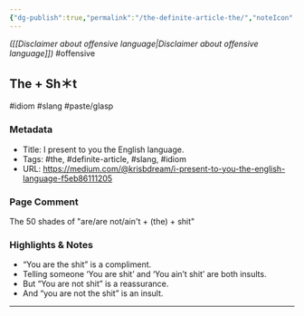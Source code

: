 ```yaml
---
{"dg-publish":true,"permalink":"/the-definite-article-the/","noteIcon":"2","created":"","updated":""}
---
```


*([[Disclaimer about offensive language\|Disclaimer about offensive language]])*
#offensive 
## The + Sh＊t
#idiom
#slang
#paste/glasp 
### Metadata
- Title: I present to you the English language.
- Tags: #the, #definite-article, #slang, #idiom
- URL: https://medium.com/@krisbdream/i-present-to-you-the-english-language-f5eb86111205
### Page Comment  
The 50 shades of "are/are not/ain't + (the) + shit"

### Highlights & Notes
- “You are the shit” is a compliment.  
- Telling someone ‘You are shit’ and ‘You ain’t shit’ are both insults.  
- But “You are not shit” is a reassurance.  
- And “you are not the shit” is an insult.

---

